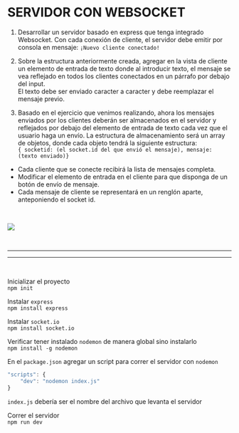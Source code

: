 # SERVIDOR CON WEBSOCKET

1. Desarrollar un servidor basado en express que tenga integrado Websocket. Con cada conexión de cliente, el servidor debe emitir por consola en mensaje: `¡Nuevo cliente conectado!`

2. Sobre la estructura anteriormente creada, agregar en la vista de cliente un elemento de entrada de texto donde al introducir texto, el mensaje se vea reflejado en todos los clientes conectados en un párrafo por debajo del input.  
   El texto debe ser enviado caracter a caracter y debe reemplazar el mensaje previo.

3. Basado en el ejercicio que venimos realizando, ahora los mensajes enviados por los clientes deberán ser almacenados en el servidor y reflejados por debajo del elemento de entrada de texto cada vez que el usuario haga un envío. La estructura de almacenamiento será un array de objetos, donde cada objeto tendrá la siguiente estructura:  
   `{ socketid: (el socket.id del que envió el mensaje), mensaje: (texto enviado)}`

-   Cada cliente que se conecte recibirá la lista de mensajes completa.
-   Modificar el elemento de entrada en el cliente para que disponga de un botón de envío de mensaje.
-   Cada mensaje de cliente se representará en un renglón aparte, anteponiendo el socket id.

<br/>

![](img/Imagen1.png)

<br />

---

---

<br />

Inicializar el proyecto  
`npm init`

Instalar `express`  
`npm install express`

Instalar `socket.io`  
`npm install socket.io`

Verificar tener instalado `nodemon` de manera global sino instalarlo  
`npm install -g nodemon`

En el `package.json` agregar un script para correr el servidor con `nodemon`

```javascript
"scripts": {
    "dev": "nodemon index.js"
}
```

`index.js` debería ser el nombre del archivo que levanta el servidor

Correr el servidor  
`npm run dev`
